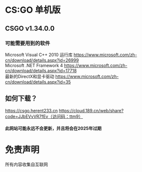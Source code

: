 # CS:GO 单机版
## CSGO v1.34.0.0
### 可能需要用到的软件
Microsoft Visual C++ 2010 运行库 https://www.microsoft.com/zh-cn/download/details.aspx?id=26999  
Microsoft .NET Framework 4 https://www.microsoft.com/zh-cn/download/details.aspx?id=17718  
最新的DirectX和显卡驱动 https://www.microsoft.com/zh-cn/download/details.aspx?id=35  
## 如何下载？
https://csgo.herent233.cn
https://cloud.189.cn/web/share?code=JJbEVvVR7fEv（访问码：ttm9）
#### 此网站可能永远不会更新，并且将会在2025年过期
# 免责声明
所有内容收集自互联网
